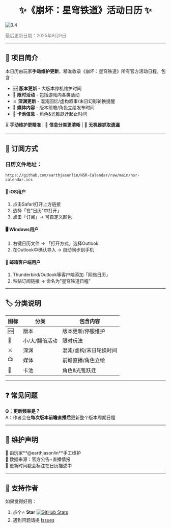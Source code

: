 <h1 align=center> ✨《崩坏：星穹铁道》活动日历 ✨</h1>

![3.4](https://launcher-webstatic.mihoyo.com/launcher-public/2025/06/26/f23d62fda7a2b2d48f6fe10bbcd92cb8_6428571952306998435.webp) 

<span style="color:gray">最后更新日期：2025年8月9日</span>

---

## 📅 项目简介  
本日历由玩家**手动维护更新**，精准收录《崩坏：星穹铁道》所有官方活动日程，包含：  
- 🆕 **版本更新** - 大版本停机维护时间  
- 🎪 **限时活动** - 包括游戏内各类活动  
- ⚔️ **深渊更新** - 混沌回忆/虚构叙事/末日幻影轮换提醒  
- 📢 **媒体内容** - 版本前瞻/角色立绘发布时间  
- 💫 **卡池信息** - 角色&光锥跃迁起止时间  

⏳ **手动维护更精准** | 📝 **信息分类更清晰** | 🚫 **无机器抓取遗漏**  

---

## 📲 订阅方式  
### 日历文件地址：  
```
https://github.com/earthjasonlin/HSR-Calendar/raw/main/hsr-calendar.ics
```  

#### 📱 **iOS用户**  
1. 点击Safari打开上方链接  
2. 选择「在"日历"中打开」  
3. 点击「订阅」→ 可自定义颜色

#### 🖥 **Windows用户**  
1. 右键日历文件 → 「打开方式」选择Outlook  
2. 在Outlook中确认导入 → 自动同步到手机  

#### 📧 **邮箱客户端用户**  
1. Thunderbird/Outlook等客户端添加「网络日历」  
2. 粘贴订阅链接 → 命名为"星穹铁道日程"  

---

## 🏷 分类说明  
| 图标 | 分类 | 包含内容 |  
|------|------|----------|  
| 🆕 | 版本 | 版本更新/停服维护 |  
| 🎡 | 小/大/翻倍活动 | 限时玩法 |  
| ⚔️ | 深渊 | 混沌/虚构/末日轮换时间 |  
| 📺 | 媒体 | 前瞻直播/角色立绘 |  
| 💫 | 卡池 | 角色&光锥跃迁 |  

---

## ❓ 常见问题  
**Q：更新频率是？**  
A：作者会在**每次版本前瞻直播后**更新整个版本周期日程  

---

## 📢 维护声明  
🔹 由玩家**@earthjasonlin**手工维护  
🔹 数据来源：官方公告+直播情报  
🔹 更新时间戳会标注在日历描述中  

---

## 💖 支持作者  
如果觉得好用：  
1. 点个⭐️ **Star** [![GitHub Stars](https://img.shields.io/github/stars/earthjasonlin/HSR-Calendar?style=social)](https://github.com/earthjasonlin/HSR-Calendar)  
2. 遇到问题请提 [Issues](https://github.com/earthjasonlin/HSR-Calendar/issues)  